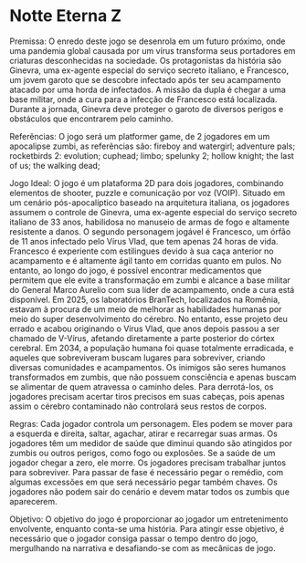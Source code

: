 # Notte Eterna Z

Premissa: O enredo deste jogo se desenrola em um futuro próximo, onde uma pandemia global causada por um vírus transforma seus portadores em criaturas desconhecidas na sociedade. Os protagonistas da história são Ginevra, uma ex-agente especial do serviço secreto italiano, e Francesco, um jovem garoto que se descobre infectado após ter seu acampamento atacado por uma horda de infectados. A missão da dupla é chegar a uma base militar, onde a cura para a infecção de Francesco está localizada. Durante a jornada, Ginevra deve proteger o garoto de diversos perigos e obstáculos que encontrarem pelo caminho.

Referências: O jogo será um platformer game, de 2 jogadores em um apocalipse zumbi, as referẽncias são: 
fireboy and watergirl; 
adventure pals; 
rocketbirds 2: evolution; 
cuphead; 
limbo;
spelunky 2;
hollow knight; 
the last of us;
the walking dead; 

Jogo Ideal: O jogo é um plataforma 2D para dois jogadores, combinando elementos de shooter, puzzle e comunicação por voz (VOIP). Situado em um cenário pós-apocalíptico baseado na arquitetura italiana, os jogadores assumem o controle de Ginevra, uma ex-agente especial do serviço secreto italiano de 33 anos, habilidosa no manuseio de armas de fogo e altamente resistente a danos. O segundo personagem jogável é Francesco, um órfão de 11 anos infectado pelo Vírus Vlad, que tem apenas 24 horas de vida. Francesco é experiente com estilingues devido à sua caça anterior no acampamento e é altamente ágil tanto em corridas quanto em pulos. No entanto, ao longo do jogo, é possível encontrar medicamentos que permitem que ele evite a transformação em zumbi e alcance a base militar do General Marco Aurelio com sua líder de acampamento, onde a cura está disponível.
Em 2025, os laboratórios BranTech, localizados na Romênia, estavam à procura de um meio de melhorar as habilidades humanas por meio do super desenvolvimento do cérebro. No entanto, esse projeto deu errado e acabou originando o Vírus Vlad, que anos depois passou a ser chamado de V-Vírus, afetando diretamente a parte posterior do córtex cerebral. Em 2034, a população humana foi quase totalmente erradicada, e aqueles que sobreviveram buscam lugares para sobreviver, criando diversas comunidades e acampamentos. Os inimigos são seres humanos transformados em zumbis, que não possuem consciência e apenas buscam se alimentar de quem atravessa o caminho deles. Para derrotá-los, os jogadores precisam acertar tiros precisos em suas cabeças, pois apenas assim o cérebro contaminado não controlará seus restos de corpos.

Regras: Cada jogador controla um personagem. Eles podem se mover para a esquerda e direita, saltar, agachar, atirar e recarregar suas armas.
Os jogadores têm um medidor de saúde que diminui quando são atingidos por zumbis ou outros perigos, como fogo ou explosões. Se a saúde de um jogador chegar a zero, ele morre.
Os jogadores precisam trabalhar juntos para sobreviver.
Para passar de fase é necessário pegar o remédio, com algumas excessões em que será necessário pegar também chaves.
Os jogadores não podem sair do cenário e devem matar todos os zumbis que aparecerem.

Objetivo: O objetivo do jogo é proporcionar ao jogador um entretenimento envolvente, enquanto conta-se uma história. Para atingir esse objetivo, é necessário que o jogador consiga passar o tempo dentro do jogo, mergulhando na narrativa e desafiando-se com as mecânicas de jogo. 

